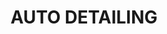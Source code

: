 ---
title: "AUTO DETAILING"
url: /roquetas-de-mar/auto-detailing/
shop: reparación de automóviles
---